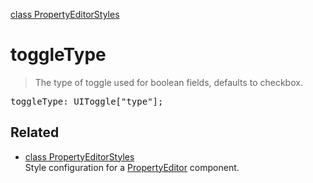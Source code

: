 [class PropertyEditorStyles](PropertyEditorStyles.md)

# toggleType

> The type of toggle used for boolean fields, defaults to checkbox.

<pre class="docgen_signature">toggleType: UIToggle[&quot;type&quot;];</pre>

## Related

- [<!--{ref:class}-->class PropertyEditorStyles](PropertyEditorStyles.md) \
    Style configuration for a [PropertyEditor](PropertyEditor.md) component.
